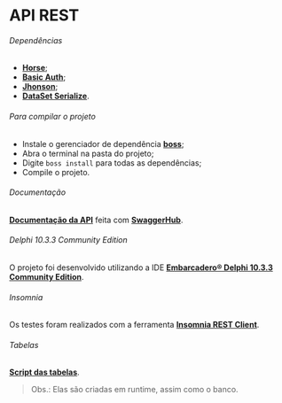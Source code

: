 # API REST

###### Dependências

* [**Horse**](https://github.com/hashload/horse);
* [**Basic Auth**](https://github.com/hashload/horse-basic-auth);
* [**Jhonson**](https://github.com/hashload/jhonson);
* [**DataSet Serialize**](https://github.com/viniciussanchez/dataset-serialize).

###### Para compilar o projeto

* Instale o gerenciador de dependência [**boss**](https://github.com/HashLoad/boss);
* Abra o terminal na pasta do projeto;
* Digite `boss install` para todas as dependências;
* Compile o projeto.

###### Documentação
[**Documentação da API**](https://app.swaggerhub.com/apis-docs/w4ll/API_REST/1.0#/) feita com [**SwaggerHub**](https://app.swaggerhub.com/).

###### Delphi 10.3.3 Community Edition
O projeto foi desenvolvido utilizando a IDE [**Embarcadero® Delphi 10.3.3 Community Edition**](https://www.embarcadero.com/br/products/delphi/starter/free-download).

###### Insomnia
Os testes foram realizados com a ferramenta [**Insomnia REST Client**](https://github.com/Kong/insomnia).

###### Tabelas
[**Script das tabelas**](https://gist.github.com/w0ll/797ad7ca09a90e3260d5b41802d7c374).
> Obs.: Elas são criadas em runtime, assim como o banco.
